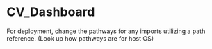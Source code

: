 # CV_Dashboard



For deployment, change the pathways for any imports utilizing a path reference. (Look up how pathways are for host OS)
